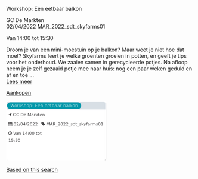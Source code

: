 Workshop: Een eetbaar balkon

GC De Markten  
02/04/2022 MAR\_2022\_sdt\_skyfarms01  

Van 14:00 tot 15:30

  

  

Droom je van een mini-moestuin op je balkon? Maar weet je niet hoe dat moet? Skyfarms leert je welke groenten groeien in potten, en geeft je tips voor het onderhoud. We zaaien samen in gerecycleerde potjes. Na afloop neem je je zelf gezaaid potje mee naar huis: nog een paar weken geduld en af en toe ...  
[Lees meer](https://tickets.vgc.be/activity/subscribe/MAR_2022_sdt_skyfarms01)

[Aankopen](https://tickets.vgc.be/ticketingActivity/subscribe/MAR_2022_sdt_skyfarms01)

![](75093.png)

[Based on this search](https://tickets.vgc.be/activity/index?&vrijeplaatsen=1&Age%5B%5D=3%2C5&entity=244)
